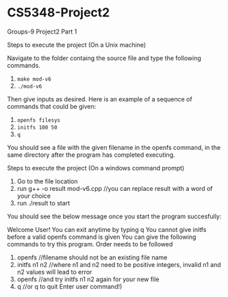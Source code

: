 # CS5348-Project2

Groups-9 Project2 Part 1

Steps to execute the project (On a Unix machine)

Navigate to the folder containg the source file and type the following commands.

1. ```make mod-v6```
2. ```./mod-v6```

Then give inputs as desired. Here is an example of a sequence of commands that could be given:

1. ```openfs filesys```
2. ```initfs 100 50```
3. ```q```

You should see a file with the given filename in the openfs command, in the same directory after the program has completed executing.

Steps to execute the project (On a windows command prompt)
1. Go to the file location
2. run g++ -o result mod-v6.cpp //you can replace result with a word of your choice
3. run ./result to start

You should see the below message once you start the program succesfully:

Welcome User!
You can exit anytime by typing q
You cannot give initfs before a valid openfs command is given
You can give the following commands to try this program. Order needs to be followed
1. openfs <filename> //filename should not be an existing file name
2. initfs n1 n2 //where n1 and n2 need to be positive integers, invalid n1 and n2 values will lead to error
3. openfs <newfilename> //and try initfs n1 n2 again for your new file 
3. q //or q to quit
Enter user command!)

